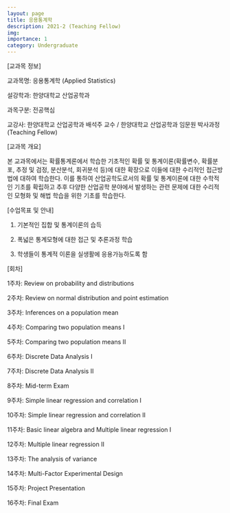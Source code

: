 ```yaml
---
layout: page
title: 응용통계학
description: 2021-2 (Teaching Fellow) 
img: 
importance: 1
category: Undergraduate
---
```


[교과목 정보]
 
교과목명: 응용통계학 (Applied Statistics)

설강학과: 한양대학교 산업공학과

과목구분: 전공핵심

교강사: 한양대학교 산업공학과 배석주 교수 / 한양대학교 산업공학과 임문원 박사과정 (Teaching Fellow)



[교과목 개요]

본 교과목에서는 확률통계론에서 학습한 기초적인 확률 및 통계이론(확률변수, 확률분포, 추정 및 검정, 분산분석, 회귀분석 등)에 대한 확장으로 이들에 대한 수리적인 접근방법에 대하여 학습한다. 이를 통하여 산업공학도로서의 확률 및 통계이론에 대한 수학적인 기초를 확립하고 추후 다양한 산업공학 분야에서 발생하는 관련 문제에 대한 수리적인 모형화 및 해법 학습을 위한 기초를 학습한다.



[수업목표 및 안내]

1. 기본적인 집합 및 통계이론의 습득

2. 폭넓은 통계모형에 대한 접근 및 추론과정 학습

3. 학생들이 통계적 이론을 실생활에 응용가능하도록 함



[회차]

1주차: Review on probability and distributions

2주차: Review on normal distribution and point estimation

3주차: Inferences on a population mean

4주차: Comparing two population means I

5주차: Comparing two population means II

6주차: Discrete Data Analysis I

7주차: Discrete Data Analysis II

8주차: Mid-term Exam

9주차: Simple linear regression and correlation I

10주차: Simple linear regression and correlation II

11주차: Basic linear algebra and Multiple linear regression I

12주차: Multiple linear regression II

13주차: The analysis of variance

14주차: Multi-Factor Experimental Design

15주차: Project Presentation

16주차: Final Exam


